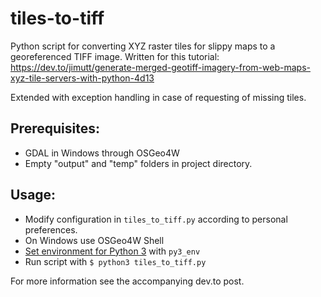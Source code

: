 # tiles-to-tiff
Python script for converting XYZ raster tiles for slippy maps to a georeferenced TIFF image. Written for this tutorial: https://dev.to/jimutt/generate-merged-geotiff-imagery-from-web-maps-xyz-tile-servers-with-python-4d13

Extended with exception handling in case of requesting of missing tiles.

## Prerequisites:
- GDAL in Windows through OSGeo4W
- Empty "output" and "temp" folders in project directory. 

## Usage:
- Modify configuration in `tiles_to_tiff.py` according to personal preferences.
- On Windows use OSGeo4W Shell
- [Set environment for Python 3](https://gis.stackexchange.com/a/277842/12728) with `py3_env`
- Run script with `$ python3 tiles_to_tiff.py`

For more information see the accompanying dev.to post. 
